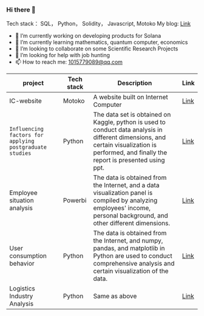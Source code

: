 ### Hi there 👋

Tech stack： SQL， Python， Solidity， Javascript, Motoko
My blog: [Link](https://yunfanzhang.blogspot.com/)

- 🔭 I’m currently working on developing products for Solana
- 🌱 I’m currently learning mathematics, quantum computer, economics
- 👯 I’m looking to collaborate on some Scientific Research Projects
- 🤔 I’m looking for help with job hunting
- 📫 How to reach me: 1015779089@qq.com


| project | Tech stack | Description | Link |
| --- | --- | --- | --- |
| IC-website | Motoko | A website built on Internet Computer | [Link](https://github.com/a-god-of-death/IC-website.git) |
| `Influencing factors for applying postgraduate studies` | Python | The data set is obtained on Kaggle, python is used to conduct data analysis in different dimensions, and certain visualization is performed, and finally the report is presented using ppt. | [Link](https://github.com/a-god-of-death/if_phone_can-t_see/blob/main/jupyterlab%E5%88%86%E6%9E%90%E8%BF%87%E7%A8%8B.ipynb) |
| Employee situation analysis | Powerbi | The data is obtained from the Internet, and a data visualization panel is compiled by analyzing employees' income, personal background, and other different dimensions. | [Link](https://github.com/a-god-of-death/if_phone_can-t_see/blob/main/powerbi%20hr.pdf)
| User consumption behavior | Python | The data is obtained from the Internet, and numpy, pandas, and matplotlib in Python are used to conduct comprehensive analysis and certain visualization of the data. | [Link](https://github.com/a-god-of-death/i_don-t_know/blob/master/User%20consumption%20behavior/cd_userinfo.ipynb) |
| Logistics Industry Analysis | Python | Same as above | [Link](https://github.com/a-god-of-death/i_don-t_know/blob/master/Logistics/Logistics%20Industry%20Analysis.ipynb) |
